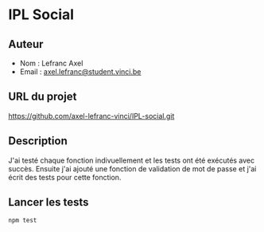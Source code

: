 # IPL Social

## Auteur
- Nom : Lefranc Axel
- Email : axel.lefranc@student.vinci.be

## URL du projet
https://github.com/axel-lefranc-vinci/IPL-social.git

## Description
J'ai testé chaque fonction indivuellement et les tests ont été exécutés avec succès.
Ensuite j'ai ajouté une fonction de validation de mot de passe et j'ai écrit des tests pour cette fonction.

## Lancer les tests
```bash
npm test
